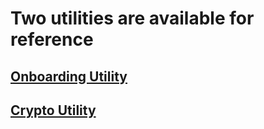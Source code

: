 # Two utilities are available for reference
## [Onboarding Utility](onboarding.md)
## [Crypto Utility](Crypto_ver_2.1.md)
